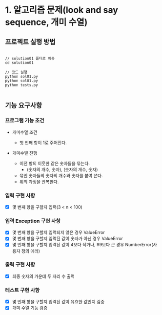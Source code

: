 # 1. 알고리즘 문제(look and say sequence, 개미 수열)

## 프로젝트 실행 방법
```

// solution01 폴더로 이동
cd solution01

// 코드 실행 
python sol01.py
python sol01.py
python tests.py


``` 

## 기능 요구사항

### 프로그램 기능 조건

- 개미수열 조건
  - 첫 번째 항이 1로 주어진다.
 
- 개미수열 진행
  - 이전 항의 이웃한 같은 숫자들을 묶는다. 
    - (숫자의 개수, 숫자), (숫자의 개수, 숫자)
  - 묶인 숫자들의 숫자의 개수와 숫자를 붙여 쓴다.  
  - 위의 과정을 반복한다. 

### 입력 구현 사항
- [X] 몇 번째 항을 구할지 입력(3 < n < 100)

### 입력 Exception 구현 사항
- [X] 몇 번째 항을 구할지 입력되지 않은 경우 ValueError
- [X] 몇 번째 항을 구할지 입력된 값이 숫자가 아닌 경우 ValueError
- [X] 몇 번째 항을 구할지 입력된 값이 4보다 작거나, 99보다 큰 경우 NumberError(사용자 정의 에러)

### 출력 구현 사항
- [X] 최종 숫자의 가운데 두 자리 수 출력

### 테스트 구현 사항
- [X] 몇 번째 항을 구할지 입력된 값이 유효한 값인지 검증
- [X] 개미 수열 기능 검증
